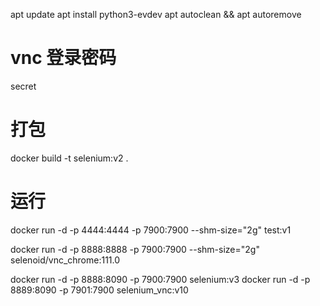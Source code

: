 apt update
apt install python3-evdev
apt autoclean &&  apt autoremove

# vnc 登录密码
secret

# 打包
docker build -t selenium:v2 .

# 运行
docker run -d -p 4444:4444 -p 7900:7900 --shm-size="2g"  test:v1

docker run -d -p 8888:8888 -p 7900:7900 --shm-size="2g"  selenoid/vnc_chrome:111.0

docker run -d -p 8888:8090 -p 7900:7900 selenium:v3
docker run -d -p 8889:8090 -p 7901:7900 selenium_vnc:v10